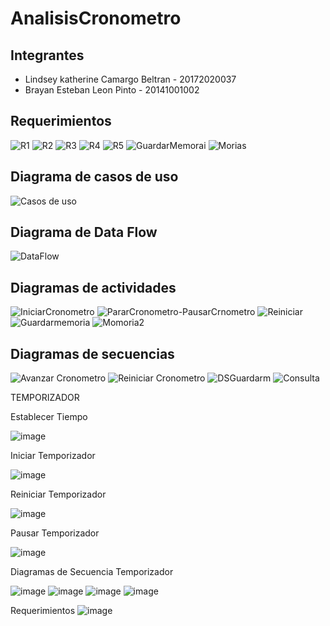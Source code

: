 # AnalisisCronometro

## Integrantes

- Lindsey katherine Camargo Beltran - 20172020037
- Brayan Esteban Leon Pinto - 20141001002

## Requerimientos

![R1](https://user-images.githubusercontent.com/54810355/97941031-d18a7280-1d51-11eb-9a76-d03b580f91a0.PNG)
![R2](https://user-images.githubusercontent.com/54810355/97941043-d2230900-1d51-11eb-83f6-1d81b3c90ed3.PNG)
![R3](https://user-images.githubusercontent.com/54810355/97941049-d2230900-1d51-11eb-9acf-28bbf480c8e8.PNG)
![R4](https://user-images.githubusercontent.com/54810355/97941056-d2bb9f80-1d51-11eb-90ec-c050256804b1.PNG)
![R5](https://user-images.githubusercontent.com/54810355/97941060-d2bb9f80-1d51-11eb-8f77-bb3f7dffe542.PNG)
![GuardarMemorai](https://user-images.githubusercontent.com/54810355/97950843-3354d780-1d66-11eb-9fbf-a728a64a8b26.PNG)
![Morias](https://user-images.githubusercontent.com/54810355/97951772-4a48f900-1d69-11eb-82f4-812540ba782e.PNG)

## Diagrama de casos de uso

![Casos de uso](https://user-images.githubusercontent.com/54810355/97944954-14e5e080-1d54-11eb-9fa5-4dd4dc3c758a.jpg)

## Diagrama de  Data Flow

![DataFlow](https://user-images.githubusercontent.com/54810355/97940501-adc72c80-1d51-11eb-94fa-46d01cde2e86.jpg)

## Diagramas de actividades

![IniciarCronometro](https://user-images.githubusercontent.com/54810355/97941868-0bf40f80-1d52-11eb-87c3-b5471dfce53b.jpg)
![PararCronometro-PausarCrnometro](https://user-images.githubusercontent.com/54810355/97941879-0d253c80-1d52-11eb-843c-bb7820934323.jpg)
![Reiniciar](https://user-images.githubusercontent.com/54810355/97945668-2e882780-1d56-11eb-8cc2-7fee0abb9b41.jpg)
![Guardarmemoria](https://user-images.githubusercontent.com/54810355/97950931-70b96500-1d66-11eb-8b31-6975fdb5b418.jpg)
![Momoria2](https://user-images.githubusercontent.com/54810355/97951771-49b06280-1d69-11eb-8b4b-1c6b1ea94b85.jpg)

## Diagramas de secuencias

![Avanzar Cronometro](https://user-images.githubusercontent.com/54810355/97945182-b8cf8c00-1d54-11eb-872c-e6b111afe2e7.jpg)
![Reiniciar Cronometro](https://user-images.githubusercontent.com/54810355/97945183-b9682280-1d54-11eb-8bbb-19b7e64174c5.jpg)
![DSGuardarm](https://user-images.githubusercontent.com/54810355/97951135-2d132b00-1d67-11eb-86b0-711efec2dea8.jpg)
![Consulta](https://user-images.githubusercontent.com/54810355/97951770-4917cc00-1d69-11eb-9543-b2176fe88616.jpg)

TEMPORIZADOR


Establecer Tiempo

![image](https://user-images.githubusercontent.com/54810276/97993327-ea2a7500-1db1-11eb-843f-c587794364e0.png)

Iniciar Temporizador

![image](https://user-images.githubusercontent.com/54810276/97993444-15ad5f80-1db2-11eb-819b-823a421f091b.png)

Reiniciar Temporizador

![image](https://user-images.githubusercontent.com/54810276/97993638-56a57400-1db2-11eb-9330-7e46248e9ca7.png)

Pausar Temporizador

![image](https://user-images.githubusercontent.com/54810276/97993780-86ed1280-1db2-11eb-881f-05c60aa8af4e.png)


Diagramas de Secuencia Temporizador 

![image](https://user-images.githubusercontent.com/54810276/97997327-d8979c00-1db6-11eb-8ff3-118d9bd20a11.png)
![image](https://user-images.githubusercontent.com/54810276/97997408-ebaa6c00-1db6-11eb-89e0-63d2df6532b0.png)
![image](https://user-images.githubusercontent.com/54810276/97997426-f06f2000-1db6-11eb-8faa-f72c844dfc99.png)
![image](https://user-images.githubusercontent.com/54810276/97997450-f533d400-1db6-11eb-90fb-7ded930d01d4.png)


Requerimientos
![image](https://user-images.githubusercontent.com/54810276/98000525-97a18680-1dba-11eb-812d-a86a1bf198c0.png)

